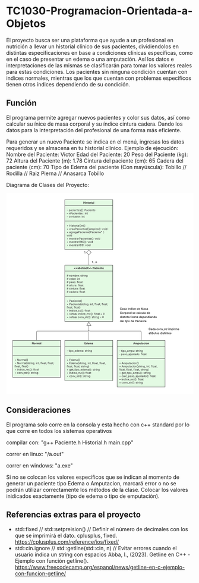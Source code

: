 # TC1030-Programacion-Orientada-a-Objetos

El proyecto busca ser una plataforma que ayude a un profesional en nutrición a llevar un historial clínico de sus pacientes, dividiendolos en distintas especificaciones en base a condiciones clínicas específicas, como en el caso de presentar un edema o una amputación. Así los datos e interpretaciones de las mismas se clasificarán para tomar los valores reales para estas condiciones. Los pacientes sin ninguna condición cuentan con indices normales, mientras que los que cuentan con problemas específicos tienen otros índices dependiendo de su condición. 

## Función 
El programa permite agregar nuevos pacientes y color sus datos, así como calcular su ínice de masa corporal y su índice cintura cadera. Dando los datos para la interpretación del profesional de una forma más eficiente. 

Para generar un nuevo Paciente se indica en el menú, ingresas los datos requeridos y se almacena en tu historial clínico. Ejemplo de ejecución: 
Nombre del Paciente:
Victor
Edad del Paciente:
20
Peso del Paciente (kg):
72
Altura del Paciente (m):
1.78
Cintura del paciente (cm):
65
Cadera del paciente (cm):
70
Tipo de Edema del paciente (Con mayúscula):
Tobillo // Rodilla // Raiz Pierna // Anasarca
Tobillo

Diagrama de Clases del Proyecto: 

![Diagrama de Clases del proyecto](Diagrama_de_Clases.png)

## Consideraciones
El programa solo corre en la consola y esta hecho con c++ standard por lo que corre en todos los sistemas operativos

compilar con: "g++ Paciente.h Historial.h main.cpp"

correr en linux: "/a.out"

correr en windows: "a.exe"

Si no se colocan los valores específicos que se indican al momento de generar un paciente tipo Edema o Amputacion, marcará error o no se podrán utilizar correctamente los métodos de la clase. Colocar los valores inidicados exactamente (tipo de edema o tipo de emputación).

## Referencias extras para el proyecto
- std::fixed // std::setpreision() // Definir el número de decimales con los que se imprimirá el dato.
cplusplus, fixed. https://cplusplus.com/reference/ios/fixed/
- std::cin.ignore // std::getline(std::cin, n) // Evitar errores cuando el usuario indica un string con espacios
Abba, I., (2023). Getline en C++ - Ejemplo con función getline(). https://www.freecodecamp.org/espanol/news/getline-en-c-ejemplo-con-funcion-getline/

